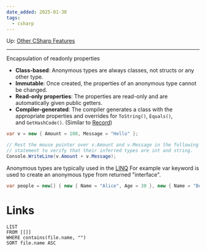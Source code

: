 ```yaml
---
date_added: 2025-01-30
tags:
  - csharp
---
```

Up: [Other CSharp Features](Other%20CSharp%20Features.md)
___
 Encapsulation of readonly properties

- **Class-based**: Anonymous types are always classes, not structs or any other type.
- **Immutable**: Once created, the properties of an anonymous type cannot be changed.
- **Read-only properties**: The properties are read-only and are automatically given public getters.
- **Compiler-generated**: The compiler generates a class with the appropriate properties and overrides for `ToString()`, `Equals()`, and `GetHashCode()`. (Similar to [Record](Record.md))
 ```cs
 var v = new { Amount = 108, Message = "Hello" };

// Rest the mouse pointer over v.Amount and v.Message in the following
// statement to verify that their inferred types are int and string.
Console.WriteLine(v.Amount + v.Message);
```

Anonymous types are typically used in the [LINQ](LINQ)
For example var keyword is used to create an anonymous type from returned "interface".
```cs
var people = new[] { new { Name = "Alice", Age = 30 }, new { Name = "Bob", Age = 25 } }; var names = people.Select(person => new { person.Name });
```
# Links
```dataview
LIST
FROM [[]]
WHERE contains(file.name, "")
SORT file.name ASC
```
